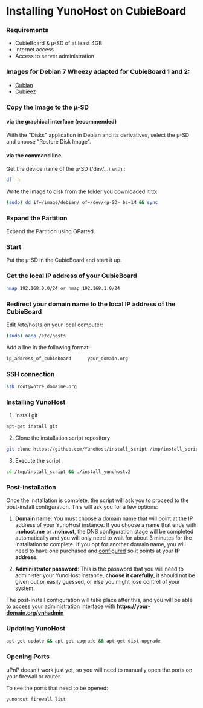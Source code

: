 # Installing YunoHost on CubieBoard

### Requirements
* CubieBoard & µ-SD of at least 4GB
* Internet access
* Access to server administration

### Images for Debian 7 Wheezy adapted for CubieBoard 1 and 2:

* [Cubian](http://cubian.org/)
* [Cubieez](http://www.cubieforums.com/index.php?topic=442.0)

### Copy the Image to the µ-SD
#### via the graphical interface (recommended)
With the "Disks" application in Debian and its derivatives, select the µ-SD and choose "Restore Disk Image".

#### via the command line
Get the device name of the µ-SD (/dev/...) with :
```bash
df -h
```
Write the image to disk from the folder you downloaded it to:
```bash
(sudo) dd if=/image/debian/ of=/dev/<µ-SD> bs=1M && sync
```
### Expand the Partition
Expand the Partition using GParted.

### Start
Put the µ-SD in the CubieBoard and start it up.

### Get the local IP address of your CubieBoard
```bash
nmap 192.168.0.0/24 or nmap 192.168.1.0/24
```
### Redirect your domain name to the local IP address of the CubieBoard
Edit /etc/hosts on your local computer:
```bash
(sudo) nano /etc/hosts
```
Add a line in the following format:
```bash
ip_address_of_cubieboard      your_domain.org
```
### SSH connection
```bash
ssh root@votre_domaine.org
```
### Installing YunoHost

1. Install git
```bash
apt-get install git
```

2. Clone the installation script repository
```bash
git clone https://github.com/YunoHost/install_script /tmp/install_script
```

3. Execute the script
```bash
cd /tmp/install_script && ./install_yunohostv2
```

### Post-installation

Once the installation is complete, the script will ask you to proceed to the post-install configuration. This will ask you for a few options:

1. **Domain name**: You must choose a domain name that will point at the IP address of your YunoHost instance. If you choose a name that ends with **.nohost.me** or **.noho.st**, the DNS configuration stage will be completed automatically and you will only need to wait for about 3 minutes for the installation to complete. If you opt for another domain name, you will need to have one purchased and [configured](#/dns) so it points at your **IP address**.

2. **Administrator password**: This is the password that you will need to administer your YunoHost instance, **choose it carefully**, it should not be given out or easily guessed, or else you might lose control of your system.

The post-install configuration will take place after this, and you will be able to access your administration interface with **https://your-domain.org/ynhadmin**

### Updating YunoHost
```bash
apt-get update && apt-get upgrade && apt-get dist-upgrade
```
### Opening Ports
uPnP doesn't work just yet, so you will need to manually open the ports on your firewall or router.

To see the ports that need to be opened:

```bash
yunohost firewall list
```
